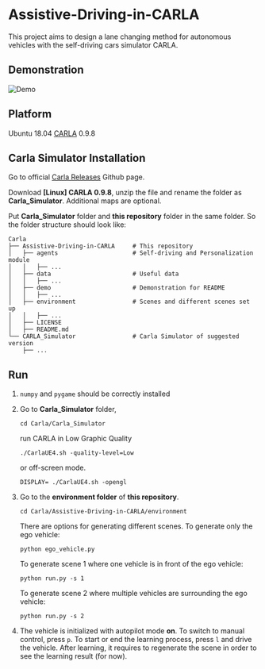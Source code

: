 # Assistive-Driving-in-CARLA

This project aims to design a lane changing method for autonomous vehicles with the self-driving cars simulator CARLA.

## Demonstration

![Demo](./demo/default_model.gif)


## Platform

Ubuntu 18.04
[CARLA](http://carla.org/) 0.9.8

## Carla Simulator Installation
Go to official [Carla Releases](https://github.com/carla-simulator/carla/releases) Github page.

Download **[Linux] CARLA 0.9.8**, unzip the file and rename the folder as **Carla_Simulator**. Additional maps are optional.

Put **Carla_Simulator** folder and **this repository** folder in the same folder. So the folder structure should look like:

```
Carla                              
├── Assistive-Driving-in-CARLA     # This repository
│   ├── agents                     # Self-driving and Personalization module
│   │   ├── ...
│   ├── data                       # Useful data
│   │   ├── ...
│   ├── demo                       # Demonstration for README
│   │   ├── ...
│   ├── environment                # Scenes and different scenes set up
│   │   ├── ...
│   ├── LICENSE                    
│   ├── README.md
└── CARLA_Simulator                # Carla Simulator of suggested version    
    ├── ...                    
```

## Run

1.  `numpy` and `pygame` should be correctly installed

2. Go to **Carla_Simulator** folder,

   `cd Carla/Carla_Simulator` 

   run CARLA in Low Graphic Quality

   `./CarlaUE4.sh -quality-level=Low`

   or off-screen mode.

   `DISPLAY= ./CarlaUE4.sh -opengl`

3. Go to the **environment folder** of **this repository**. 

   `cd Carla/Assistive-Driving-in-CARLA/environment `

   There are options for generating different scenes. To generate only the ego vehicle:

   `python ego_vehicle.py`

   To generate scene 1 where one vehicle is in front of the ego vehicle:

   `python run.py -s 1`

   To generate scene 2 where multiple vehicles are surrounding the ego vehicle:

   `python run.py -s 2` 

4. The vehicle is initialized with autopilot mode **on**. To switch to manual control, press `p`. To start or end the learning process, press `l` and drive the vehicle. After learning, it requires to regenerate the scene in order to see the learning result (for now).
